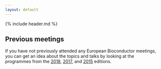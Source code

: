 ```yaml
---
layout: default
---
```


{% include header.md %}

## Previous meetings

If you have not previously attended any European Bioconductor
meetings, you can get an idea about the topics and talks by looking at
the programmes from the
[2018](https://bioconductor.github.io/EuroBioc2019/),
[2017](https://bioconductor.github.io/EuroBioc2017/), and
[2015](https://sites.google.com/site/eurobioc2015/) editions.
